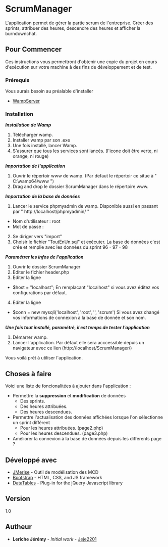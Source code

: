 # ScrumManager

L'application permet de gérer la partie scrum de l'entreprise. Créer des sprints, attribuer des heures, descendre des heures et afficher la burndownchat.

## Pour Commencer

Ces instructions vous permettront d'obtenir une copie du projet en cours d'exécution sur votre machine à des fins de développement et de test.

### Prérequis

Vous aurais besoin au préalable d'installer

* [WampServer](http://www.wampserver.com/)

### Installation

__*Installation de Wamp*__

1. Télécharger wamp. 
2. Installer wamp par son .exe
3. Une fois installé, lancer Wamp.
4. S'assurer que tous les services sont lancés. (l'icone doit être verte, ni orange, ni rouge)

__*Importation de l'application*__

1. Ouvrir le répertoir www de wamp. (Par defaut le répertoir ce situe à " C:\wamp64\www ")
2. Drag and drop le dossier ScrumManager dans le répertoire www. 

__*Importation de la base de données*__

1. Lancer le service phpmyadmin de wamp. Disponible aussi en passant par " http://localhost/phpmyadmin/ "
 - Nom d'utilisateur : root
 - Mot de passe : 
2. Se diriger vers "import"
3. Choisir le fichier "ToutEnUn.sql" et exécuter. La base de données c'est crée et remplie avec les données du sprint 96 - 97 - 98

__*Paramétrer les infos de l'application*__

1. Ouvrir le dossier ScrumManager
2. Editer le fichier header.php
3. Editer la ligne
  - $host = "localhost";
En remplacant "localhost" si vous avez éditez vos configurations par défaut.
4. Editer la ligne
  - $conn = new mysqli('localhost', 'root', '', 'scrum') 
  Si vous avez changé vos informations de connexion à la base de donnée et son nom.

__*Une fois tout installé, paramétré, il est temps de tester l'application*__

1. Démarrer wamp.
2. Lancer l'application. Par défaut elle sera acccessible depuis un navigateur avec ce lien (http://localhost/ScrumManager/)

Vous voilà prêt à utiliser l'application.

## Choses à faire

Voici une liste de foncionalitées à ajouter dans l'application : 

  - Permettre la **suppression** et **modification** de données
    - Des sprints.
    - Des heures attribuées.
    - Des heures descendues.
  - Permettre l'actualisation des données affichées lorsque l'on sélectionne un sprint différent
    - Pour les heures attribuées. (page2.php)
    - Pour les heures descendues. (page3.php)
  - Améliorer la connexion à la base de données depuis les différents page ?

## Développé avec

* [JMerise](http://www.jfreesoft.com/JMerise/) - Outil de modélisation des MCD
* [Bootstrap](http://getbootstrap.com/) - HTML, CSS, and JS framework
* [DataTables](https://datatables.net/) - Plug-in for the jQuery Javascript library

## Version

1.0

## Autheur

* **Leriche Jérémy** - *Initial work* - [Jeje2201](https://github.com/Jeje2201)
